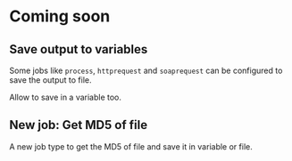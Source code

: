# Coming soon

## Save output to variables

Some jobs like `process`, `httprequest` and `soaprequest` can be configured to save the output to file.

Allow to save in a variable too.

## New job: Get MD5 of file

A new job type to get the MD5 of file and save it in variable or file.